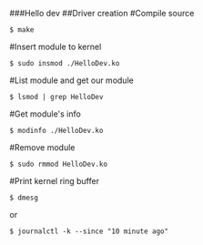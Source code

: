 ###Hello dev
##Driver creation
#Compile source
```
$ make 
```
#Insert module to kernel
```
$ sudo insmod ./HelloDev.ko
```
#List module and get our module
```
$ lsmod | grep HelloDev
```
#Get module's info
```
$ modinfo ./HelloDev.ko
```
#Remove module
```
$ sudo rmmod HelloDev.ko
```
#Print kernel ring buffer
```
$ dmesg
```
or
```
$ journalctl -k --since "10 minute ago" 
```
